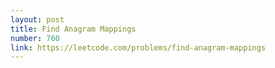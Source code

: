 ```yaml
---
layout: post
title: Find Anagram Mappings
number: 760
link: https://leetcode.com/problems/find-anagram-mappings
---
```

